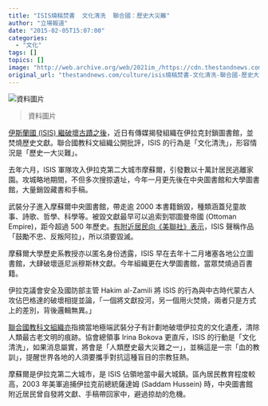 ```yaml
---
title: "ISIS燒稿焚書  文化清洗  聯合國：歷史大災難"
author: "立場報道"
date: "2015-02-05T15:07:00"
categories:
  - "文化"
tags: []
topics: []
image: "http://web.archive.org/web/2021im_/https://cdn.thestandnews.com/media/photos/cache/5519606-16x9-940x529-2_iZZru_1200x0.jpg"
original_url: "thestandnews.com/culture/isis燒稿焚書-文化清洗-聯合國-歷史大災難"
---
```

![資料圖片](http://web.archive.org/web/2021im_/https://cdn.thestandnews.com/media/photos/cache/5519606-16x9-940x529-2_iZZru_1200x0.jpg)

> 資料圖片

[伊斯蘭國 (ISIS) 繼破壞古蹟之後](../../culture/%E7%BE%8E%E6%93%AC%E6%B3%95%E6%A1%88%E4%BF%9D%E8%AD%B7%E6%95%98%E5%88%A9%E4%BA%9E%E6%96%87%E7%89%A9/)，近日有傳媒揭發組織在伊拉克封鎖圖書館，並焚燒歷史文獻。聯合國教科文組織公開批評，ISIS 的行為是「文化清洗」，形容情況是「歷史一大災難」。

去年六月，ISIS 軍隊攻入伊拉克第二大城市摩蘇爾，引發數以十萬計居民逃離家園。攻城略地期間，不但多次搜掠遺址，今年一月更先後在中央圖書館和大學圖書館，大量銷毀藏書和手稿。

武裝分子進入摩蘇爾中央圖書館，帶走逾 2000 本書籍銷毀，種類涵蓋兒童故事、詩歌、哲學、科學等。被毀文獻最早可以追索到鄂圖曼帝國 (Ottoman Empire)，距今超過 500 年歷史。[有附近居民向《美聯社》表示](http://web.archive.org/web/20210628183239/http://theartnewspaper.com/articles/Islamic-State-burns-libraries-in-Iraq/37018)，ISIS 聲稱作品「鼓勵不忠、反叛阿拉」，所以須要毀滅。

摩蘇爾大學歷史系教授亦以匿名身份透露，ISIS 早在去年十二月堵塞各地公立圖書館，大肆破壞遜尼派穆斯林文獻。今年組織更在大學圖書館，當眾焚燒過百書籍。

伊拉克議會安全及國防部主管 Hakim al-Zamili 將 ISIS 的行為與中古時代蒙古人攻佔巴格達的破壞相提並論，「一個將文獻投河，另一個用火焚燒，兩者只是方式上的差別，背後邏輯無異。」

[聯合國教科文組織亦](http://web.archive.org/web/20210628183239/http://artdaily.com/news/76223/UNESCO-voices-alarm-over-reported-book-burning-in-Iraq#.VNL9cCuUd8F)指摘當地極端武裝分子有計劃地破壞伊拉克的文化遺產，清除人類最古老文明的痕跡。協會總領事 Irina Bokova 更直斥，ISIS 的行動是「文化清洗」，如果消息屬實，將會是「人類歷史最大災難之一」，並稱這是一宗「血的教訓」，提醒世界各地的人須要攜手對抗這種盲目的宗教狂熱。

摩蘇爾是伊拉克第二大城市，是 ISIS 佔領地當中最大城鎮。區內居民教育程度較高，2003 年美軍追捕伊拉克前總統薩達姆 (Saddam Hussein) 時，中央圖書館附近居民曾自發將文獻、手稿帶回家中，避過掠劫的危機。